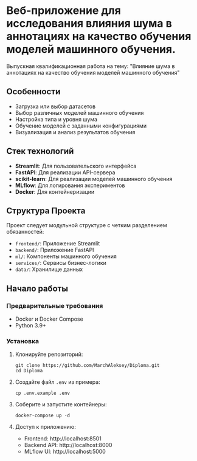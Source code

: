 # Веб-приложение для исследования влияния шума в аннотациях на качество обучения моделей машинного обучения.

Выпускная квалификационная работа на тему: "Влияние шума в аннотациях на качество обучения моделей машинного обучения"

## Особенности

- Загрузка или выбор датасетов
- Выбор различных моделей машинного обучения
- Настройка типа и уровня шума
- Обучение моделей с заданными конфигурациями
- Визуализация и анализ результатов обучения

## Стек технологий

- **Streamlit**: Для пользовательского интерфейса
- **FastAPI**: Для реализации API-сервера
- **scikit-learn**: Для реализации моделей машинного обучения
- **MLflow**: Для логирования экспериментов
- **Docker**: Для контейнеризации

## Структура Проекта

Проект следует модульной структуре с четким разделением обязанностей:

- `frontend/`: Приложение Streamlit
- `backend/`: Приложение FastAPI
- `ml/`: Компоненты машинного обучения
- `services/`: Сервисы бизнес-логики
- `data/`: Хранилище данных

## Начало работы

### Предварительные требования

- Docker и Docker Compose
- Python 3.9+

### Установка

1. Клонируйте репозиторий:
   ```
   git clone https://github.com/MarchAleksey/Diploma.git
   cd Diploma
   ```

2. Создайте файл `.env` из примера:
   ```
   cp .env.example .env
   ```

3. Соберите и запустите контейнеры:
   ```
   docker-compose up -d
   ```

4. Доступ к приложению:
   - Frontend: http://localhost:8501
   - Backend API: http://localhost:8000
   - MLflow UI: http://localhost:5000
